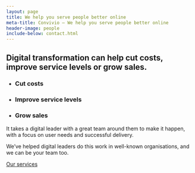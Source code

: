 ```yaml
---
layout: page
title: We help you serve people better online
meta-title: Convivio — We help you serve people better online
header-image: people
include-below: contact.html
---
```


<h2 class="sub-heading sub-heading--centered">Digital transformation can help cut costs, improve service levels or grow sales.</h2>

<ul class="icon-list">
  <li class="icon-list__icon icon-list__icon--calculate">
    <h3 class="icon-list__title">Cut costs</h3>
    <!-- <p class="icon-list__copy">Enable your users and staff to self-serve with simpler processes, bringing huge efficiency gains.</p> -->
  </li>
  <li class="icon-list__icon icon-list__icon--rosette">
    <h3 class="icon-list__title">Improve service levels</h3>
    <!-- <p class="icon-list__copy">Help your users and staff get things done quickly and easily by focusing on their needs.</p> -->
  </li>
  <li class="icon-list__icon icon-list__icon--chart">
    <h3 class="icon-list__title">Grow sales</h3>
    <!-- <p class="icon-list__copy">Create new revenues streams through modern digital services, or develop your existing services.</p> -->
  </li>
</ul>

<p class="intro-copy">It takes a digital leader with a great team around them to make it happen, with a focus on user needs and successful delivery.</p>

<div class="cta-combo">
  <p class="cta-combo__copy">We’ve helped digital leaders do this work in well-known organisations, and we can be your team too.</p>

  <div class="cta-combo__button">
    <a class="button button--primary button--cta" href="/services">Our services</a>
  </div>
</div>
